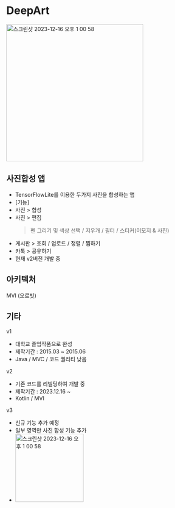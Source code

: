 # DeepArt

<img width="360" alt="스크린샷 2023-12-16 오후 1 00 58" src="https://github.com/woosang1/Deep_Art/assets/45825518/ef1ea551-724a-48b5-965c-f2a33fc629f8">

## 사진합성 앱
- TensorFlowLite를 이용한 두가지 사진을 합성하는 앱
- [기능]
- 사진 > 합성
- 사진 > 편집
  > 펜 그리기 및 색상 선택 / 지우개 / 필터 / 스티커(이모지 & 사진)
- 게시판 > 조회 / 업로드 / 정렬 / 찜하기
- 카톡 > 공유하기
- 현재 v2버전 개발 중

## 아키텍처
MVI (오르빗)

## 기타
v1
- 대학교 졸업작품으로 완성
- 제작기간 : 2015.03 ~ 2015.06
- Java / MVC / 코드 퀄리티 낮음

v2 
- 기존 코드를 리빌딩하여 개발 중
- 제작기간 : 2023.12.16 ~
- Kotlin / MVI

v3
- 신규 기능 추가 예정
- 일부 영역만 사진 합성 기능 추가
- <img width="179" alt="스크린샷 2023-12-16 오후 1 00 58" src="https://github.com/woosang1/Deep_Art/assets/45825518/4739240a-e19e-455a-8cbe-db620087c802">


